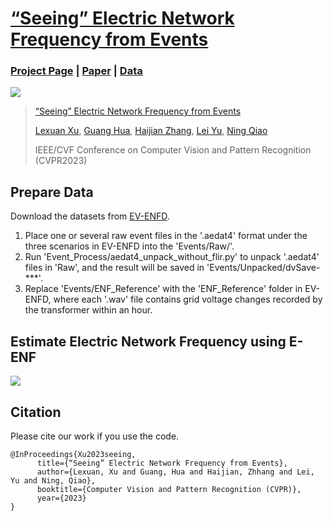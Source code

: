 # [“Seeing” Electric Network Frequency from Events](https://xlx-creater.github.io/E-ENF/)

### [Project Page](https://xlx-creater.github.io/E-ENF/) | [Paper](https://arxiv.org/pdf) | [Data](https://whueducn-my.sharepoint.com/:f:/g/personal/2018302120267_whu_edu_cn/En7DQ7Sg-KhIjeHlphDd1sIBA7alS2xg6UqKfbWf0E-3Zg?e=9aDKcG)

<img src='https://github.com/xlx-creater/E-ENF/blob/main/Illustration.png'/> 

> [“Seeing” Electric Network Frequency from Events](https://xlx-creater.github.io/E-ENF/) 
>
>  [Lexuan Xu](https://scholar.google.com.hk/citations?hl=zh-CN&user=g3itm8IAAAAJ), [Guang Hua](https://ghua-ac.github.io/), [Haijian Zhang](https://scholar.google.com/citations?user=cEWbejoAAAAJ&hl=zh-CN&oi=ao), [Lei Yu](https://scholar.google.com/citations?user=Klc_GHUAAAAJ&hl=zh-CN), [Ning Qiao](https://scholar.google.com/citations?user=e7FIdOMAAAAJ&hl=zh-CN&oi=ao)
>
> IEEE/CVF Conference on Computer Vision and Pattern Recognition (CVPR2023)


## Prepare Data

Download the datasets from [EV-ENFD](https://whueducn-my.sharepoint.com/:f:/g/personal/2018302120267_whu_edu_cn/En7DQ7Sg-KhIjeHlphDd1sIBA7alS2xg6UqKfbWf0E-3Zg?e=9aDKcG).


1. Place one or several raw event files in the '.aedat4' format under the three scenarios in EV-ENFD into the 'Events/Raw/'.
2. Run 'Event_Process/aedat4_unpack_without_flir.py' to unpack '.aedat4' files in 'Raw', and the result will be saved in 'Events/Unpacked/dvSave-***'.
3. Replace 'Events/ENF_Reference' with the 'ENF_Reference' folder in EV-ENFD, where each '.wav' file contains grid voltage changes recorded by the transformer within an hour.



## Estimate Electric Network Frequency using E-ENF

<img src='https://github.com/xlx-creater/E-ENF/blob/main/GUI.png' />



## Citation

Please cite our work if you use the code.

```
@InProceedings{Xu2023seeing,
      title={“Seeing” Electric Network Frequency from Events},
      author={Lexuan, Xu and Guang, Hua and Haijian, Zhhang and Lei, Yu and Ning, Qiao},
      booktitle={Computer Vision and Pattern Recognition (CVPR)},
      year={2023}
}
```
